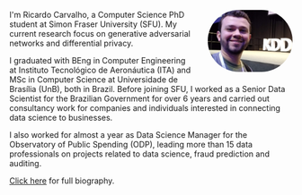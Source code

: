 <div class="col-md-12"><img id="minhafoto" src="../../images/kdd.png" style="float: right; max-width: 30%; margin: 0 0 1em 2em; border-radius: 999px" alt="Ricardo"/><p>I'm Ricardo Carvalho, a Computer Science PhD student at Simon Fraser University (SFU). My current research focus on generative adversarial networks and differential privacy. 

I graduated with BEng in Computer Engineering at Instituto Tecnológico de Aeronáutica (ITA) and MSc in Computer Science at Universidade de Brasília (UnB), both in Brazil. Before joining SFU, I worked as a Senior Data Scientist for the Brazilian Government for over 6 years and carried out consultancy work for companies and individuals interested in connecting data science to businesses.

I also worked for almost a year as Data Science Manager for the Observatory of Public Spending (ODP), leading more than 15 data professionals on projects related to data science, fraud prediction and auditing. 

<a href="../CV.pdf">Click here</a> for full biography.</p>
</div>
